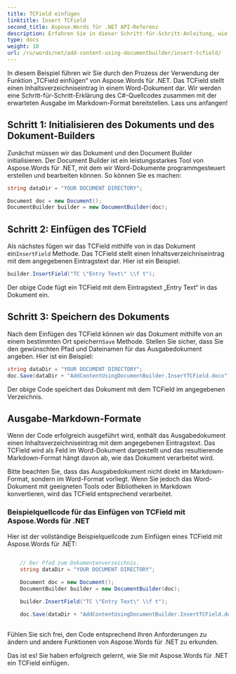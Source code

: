 ```yaml
---
title: TCField einfügen
linktitle: Insert TCField
second_title: Aspose.Words für .NET API-Referenz
description: Erfahren Sie in dieser Schritt-für-Schritt-Anleitung, wie Sie TCFields in Word-Dokumente mit C# und Aspose.Words für .NET einfügen und bearbeiten.
type: docs
weight: 10
url: /ru/words/net/add-content-using-documentbuilder/insert-tcfield/
---
```


In diesem Beispiel führen wir Sie durch den Prozess der Verwendung der Funktion „TCField einfügen“ von Aspose.Words für .NET. Das TCField stellt einen Inhaltsverzeichniseintrag in einem Word-Dokument dar. Wir werden eine Schritt-für-Schritt-Erklärung des C#-Quellcodes zusammen mit der erwarteten Ausgabe im Markdown-Format bereitstellen. Lass uns anfangen!

## Schritt 1: Initialisieren des Dokuments und des Dokument-Builders

Zunächst müssen wir das Dokument und den Document Builder initialisieren. Der Document Builder ist ein leistungsstarkes Tool von Aspose.Words für .NET, mit dem wir Word-Dokumente programmgesteuert erstellen und bearbeiten können. So können Sie es machen:

```csharp
string dataDir = "YOUR DOCUMENT DIRECTORY";

Document doc = new Document();
DocumentBuilder builder = new DocumentBuilder(doc);
```

## Schritt 2: Einfügen des TCField

 Als nächstes fügen wir das TCField mithilfe von in das Dokument ein`InsertField` Methode. Das TCField stellt einen Inhaltsverzeichniseintrag mit dem angegebenen Eintragstext dar. Hier ist ein Beispiel:

```csharp
builder.InsertField("TC \"Entry Text\" \\f t");
```

Der obige Code fügt ein TCField mit dem Eintragstext „Entry Text“ in das Dokument ein.

## Schritt 3: Speichern des Dokuments

 Nach dem Einfügen des TCField können wir das Dokument mithilfe von an einem bestimmten Ort speichern`Save` Methode. Stellen Sie sicher, dass Sie den gewünschten Pfad und Dateinamen für das Ausgabedokument angeben. Hier ist ein Beispiel:

```csharp
string dataDir = "YOUR DOCUMENT DIRECTORY";
doc.Save(dataDir + "AddContentUsingDocumentBuilder.InsertTCField.docx");
```

Der obige Code speichert das Dokument mit dem TCField im angegebenen Verzeichnis.

## Ausgabe-Markdown-Formate

Wenn der Code erfolgreich ausgeführt wird, enthält das Ausgabedokument einen Inhaltsverzeichniseintrag mit dem angegebenen Eintragstext. Das TCField wird als Feld im Word-Dokument dargestellt und das resultierende Markdown-Format hängt davon ab, wie das Dokument verarbeitet wird.

Bitte beachten Sie, dass das Ausgabedokument nicht direkt im Markdown-Format, sondern im Word-Format vorliegt. Wenn Sie jedoch das Word-Dokument mit geeigneten Tools oder Bibliotheken in Markdown konvertieren, wird das TCField entsprechend verarbeitet.

### Beispielquellcode für das Einfügen von TCField mit Aspose.Words für .NET

Hier ist der vollständige Beispielquellcode zum Einfügen eines TCField mit Aspose.Words für .NET:

```csharp

	// Der Pfad zum Dokumentenverzeichnis.
	string dataDir = "YOUR DOCUMENT DIRECTORY";
	
	Document doc = new Document();
	DocumentBuilder builder = new DocumentBuilder(doc);

	builder.InsertField("TC \"Entry Text\" \\f t");

	doc.Save(dataDir + "AddContentUsingDocumentBuilder.InsertTCField.docx");
			
```

Fühlen Sie sich frei, den Code entsprechend Ihren Anforderungen zu ändern und andere Funktionen von Aspose.Words für .NET zu erkunden.

Das ist es! Sie haben erfolgreich gelernt, wie Sie mit Aspose.Words für .NET ein TCField einfügen.

